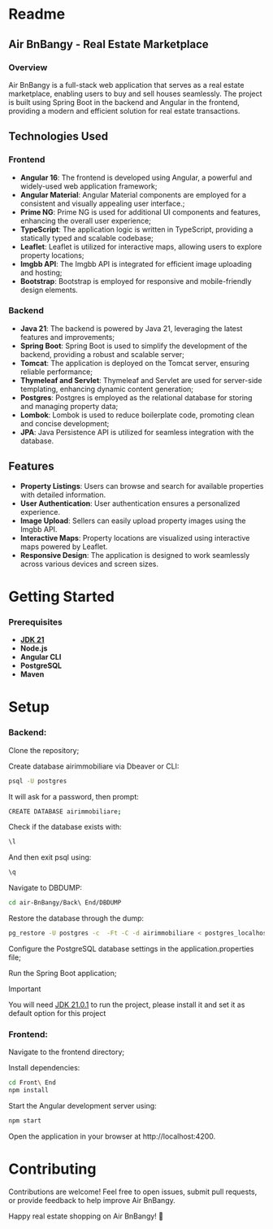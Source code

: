 # Readme

## Air BnBangy - Real Estate Marketplace

### Overview

Air BnBangy is a full-stack web application that serves as a real estate marketplace, enabling users to buy and sell houses seamlessly. The project is built using Spring Boot in the backend and Angular in the frontend, providing a modern and efficient solution for real estate transactions.

## Technologies Used

### Frontend

- **Angular 16**: The frontend is developed using Angular, a powerful and widely-used web application framework;
- **Angular Material**: Angular Material components are employed for a consistent and visually appealing user interface.;
- **Prime NG**: Prime NG is used for additional UI components and features, enhancing the overall user experience;
- **TypeScript**: The application logic is written in TypeScript, providing a statically typed and scalable codebase;
- **Leaflet**: Leaflet is utilized for interactive maps, allowing users to explore property locations;
- **Imgbb API**: The Imgbb API is integrated for efficient image uploading and hosting;
- **Bootstrap**: Bootstrap is employed for responsive and mobile-friendly design elements.

### Backend

- **Java 21**: The backend is powered by Java 21, leveraging the latest features and improvements;
- **Spring Boot**: Spring Boot is used to simplify the development of the backend, providing a robust and scalable server;
- **Tomcat**: The application is deployed on the Tomcat server, ensuring reliable performance;
- **Thymeleaf and Servlet**: Thymeleaf and Servlet are used for server-side templating, enhancing dynamic content generation;
- **Postgres**: Postgres is employed as the relational database for storing and managing property data;
- **Lombok**: Lombok is used to reduce boilerplate code, promoting clean and concise development;
- **JPA**: Java Persistence API is utilized for seamless integration with the database.

## Features

- **Property Listings**: Users can browse and search for available properties with detailed information.
- **User Authentication**: User authentication ensures a personalized experience.
- **Image Upload**: Sellers can easily upload property images using the Imgbb API.
- **Interactive Maps**: Property locations are visualized using interactive maps powered by Leaflet.
- **Responsive Design**: The application is designed to work seamlessly across various devices and screen sizes.

# Getting Started

### Prerequisites

- [**JDK 21**](https://www.oracle.com/it/java/technologies/downloads/#jdk21-windows)
- **Node.js**
- **Angular CLI**
- **PostgreSQL**
- **Maven**

# Setup

### Backend:

Clone the repository;

Create database airimmobiliare via Dbeaver or CLI:
```bash
psql -U postgres
```

It will ask for a password, then prompt:
```bash
CREATE DATABASE airimmobiliare;
```

Check if the database exists with:
```bash
\l
```

And then exit psql using:
```bash
\q
```

Navigate to DBDUMP:
```bash
cd air-BnBangy/Back\ End/DBDUMP
```

Restore the database through the dump:
```bash
pg_restore -U postgres -c  -Ft -C -d airimmobiliare < postgres_localhost-2023_10_13_23_18_49-dump.sql
```

Configure the PostgreSQL database settings in the application.properties file;

Run the Spring Boot application;

> [!IMPORTANT]
> You will need [JDK 21.0.1](https://www.oracle.com/it/java/technologies/downloads/#jdk21-windows) to run the project, please install it and set it as default option for this project


### Frontend:
Navigate to the frontend directory;

Install dependencies:

```bash
cd Front\ End
npm install
```

Start the Angular development server using:

```bash
npm start
```

Open the application in your browser at http://localhost:4200.

# Contributing

Contributions are welcome! Feel free to open issues, submit pull requests, or provide feedback to help improve Air BnBangy.


Happy real estate shopping on Air BnBangy! 🏡
